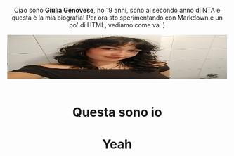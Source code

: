
<div class="your-custom-html">
  <!-- HTML content goes here -->
</div>


<!DOCTYPE html>
<html lang="en">
<head>
  <meta charset="UTF-8">
  <meta name="viewport" content="width=device-width, initial-scale=1.0">
  <title>Cursor Trail with Images</title>
  <style>
    body {
      margin: 0;
      overflow: hidden;
    }
    .cursor {
      position: absolute;
      width: 20px;
      height: 20px;
      border-radius: 50%;
      pointer-events: none;
      transition: transform 0.1s ease;
      opacity: 0.7;
    }

    .trail {
      position: absolute;
      width: 30px;
      height: 30px;
      background-size: cover;
      background-repeat: no-repeat;
      pointer-events: none;
      transition: transform 0.1s ease;
    }
  </style>
</head>
<body>

<div class="cursor"></div>

<script>
  const cursor = document.querySelector('.cursor');
  const trails = [];
  let trailCount = 10; // Number of trail elements

  // Image URL for the trail
const trailImageURL = '/assets/star_grey.svg';  // Temporarily use an online image for testing

  
  // Create trail elements
  for (let i = 0; i < trailCount; i++) {
    const trail = document.createElement('div');
    trail.classList.add('trail');
    trail.style.backgroundImage = `url(${trailImageURL})`;
    document.body.appendChild(trail);
    trails.push(trail);
  }

  // Update cursor and trails position
  document.addEventListener('mousemove', (e) => {
    cursor.style.left = `${e.pageX - cursor.offsetWidth / 2}px`;
    cursor.style.top = `${e.pageY - cursor.offsetHeight / 2}px`;

    trails.forEach((trail, index) => {
      const delay = index * 50; // Delay for each trail element
      setTimeout(() => {
        trail.style.left = `${e.pageX - trail.offsetWidth / 2}px`;
        trail.style.top = `${e.pageY - trail.offsetHeight / 2}px`;
        trail.style.opacity = 1 - (index / trailCount);
      }, delay);
    });
  });

  // Clean up trails after animation
  setInterval(() => {
    trails.forEach(trail => {
      trail.style.opacity = '0';
    });
  }, 200);
</script>

</body>
</html>



<p>


<div align="center">
Ciao sono <strong>Giulia Genovese</strong>, ho 19 anni, 
sono al secondo anno di NTA e questa è la mia biografia! 
Per ora sto sperimentando con Markdown e un po' di HTML, vediamo come va :)
<p>
<div align="center">
<img src="assets/selfiepazzeskogirato.jpeg" width="500" height="100">

<div align="center">

<br>
<!DOCTYPE html> 
<html>
<head>
<style> 
  @keyframes example {
    from {
      background-color: #e92063;
    } 
    to {
      background-color: #7e56c2;
    } 
  }



@keyframes slideIn { 
  from {
    margin-left: 100%;
  } 
  to {
    margin-left: 0%;
  } 
}

.animated-text { 
  width: 100%; 
  background-color: red; 
  animation-name: example; 
  animation-duration: 4s; 
  animation-iteration-count: infinite; 
  animation-direction: alternate; 
}

.slide-in-text { 
  width: 100%; 
  margin-left: 100%; 
  animation: slideIn 2s forwards; 
  } 
</style> 
</head> 
<body>

<h1 class="animated-text"><strong>Questa sono io<strong></h1> 
<h1 class="slide-in-text">Yeah</h1>

</body> 
</html>

